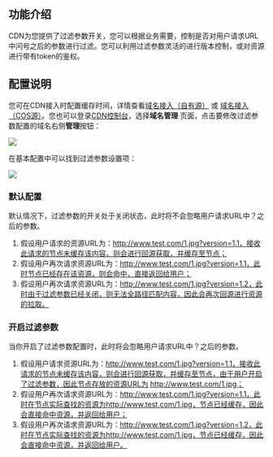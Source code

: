## 功能介绍

CDN为您提供了过滤参数开关，您可以根据业务需要，控制是否对用户请求URL中问号之后的参数进行过滤。您可以利用过滤参数灵活的进行版本控制，或对资源进行带有token的鉴权。



## 配置说明

您可在CDN接入时配置缓存时间，详情查看[域名接入（自有源）]() 或 [域名接入（COS源）]()。您也可以登录[CDN控制台]()，选择**域名管理** 页面，点击要修改过滤参数配置的域名右侧**管理**按钮：

![](https://mc.qcloudimg.com/static/img/9d802ad649c5f051b31bb87e42ddde5b/image.png)

在基本配置中可以找到过滤参数设置项：

![](https://mc.qcloudimg.com/static/img/38ad6d94d2d78b9acb2705ca975846d7/image.png)



### 默认配置

默认情况下，过滤参数的开关处于关闭状态，此时将不会忽略用户请求URL中？之后的参数。

1. 假设用户请求的资源URL为：http://www.test.com/1.jpg?version=1.1，接收此请求的节点未缓存该内容，则会进行回源获取，并缓存至节点；
2. 假设用户再次请求资源URL为：http://www.test.com/1.jpg?version=1.1，此时节点已经存在该资源，则会命中，直接返回给用户；
3. 假设用户再次请求资源URL为：http://www.test.com/1.jpg?version=1.2，此时由于过滤参数已经关闭，则无法全路径匹配内容，因此会再次回源进行资源的拉取。

### 开启过滤参数

当你开启了过滤参数配置时，此时将会忽略用户请求URL中？之后的参数。

1. 假设用户请求资源URL为：http://www.test.com/1.jpg?version=1.1，接收此请求的节点未缓存该内容，则会进行回源获取，并缓存至节点，由于用户开启了过滤参数，因此节点存放的资源URL为 http://www.test.com/1.jpg；
2. 假设用户再次请求资源URL为：http://www.test.com/1.jpg?version=1.1，此时在节点实际查找的资源为http://www.test.com/1.jpg，节点已经缓存，因此会直接命中资源，并返回给用户；
3. 假设用户再次请求资源URL为：http://www.test.com/1.jpg?version=1.2，此时在节点实际查找的资源为http://www.test.com/1.jpg，节点已经缓存，因此会直接命中资源，并返回给用户。


